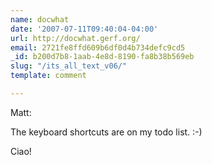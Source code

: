 ```yaml
---
name: docwhat
date: '2007-07-11T09:40:04-04:00'
url: http://docwhat.gerf.org/
email: 2721fe8ffd609b6df0d4b734defc9cd5
_id: b200d7b8-1aab-4e8d-8190-fa8b38b569eb
slug: "/its_all_text_v06/"
template: comment

---
```


Matt:
  
The keyboard shortcuts are on my todo list. :-)

Ciao!
